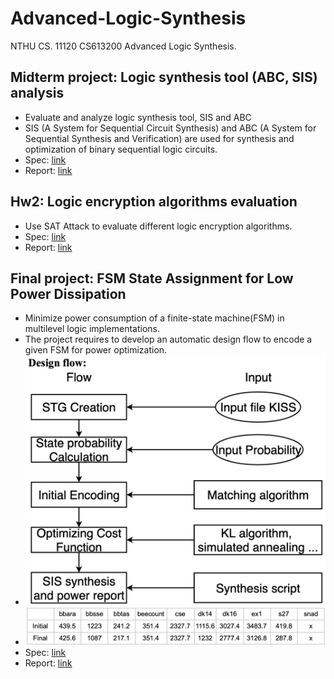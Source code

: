 # Advanced-Logic-Synthesis
NTHU CS. 11120 CS613200 Advanced Logic Synthesis.

## Midterm project: Logic synthesis tool (ABC, SIS) analysis
- Evaluate and analyze logic synthesis tool, SIS and ABC
- SIS (A System for Sequential Circuit Synthesis) and ABC (A System for Sequential Synthesis and Verification) are used for synthesis and optimization of binary sequential logic circuits.
- Spec: [link](Midterm%20project/HW1_Spec.pdf)
- Report: [link](Midterm%20project/HW1_111062584.pdf)

## Hw2: Logic encryption algorithms evaluation
- Use SAT Attack to evaluate different logic encryption algorithms.
- Spec: [link](Hw2/HW2_Spec.pdf)
- Report: [link](Hw2/HW2_111062584.pdf)

## Final project: FSM State Assignment for Low Power Dissipation
- Minimize power consumption of a finite-state machine(FSM) in multilevel logic implementations.
- The project requires to develop an automatic design flow to encode a given FSM for power optimization.
- ![](imgs/DesignFlow.jpg)
- ![](imgs/Results.jpg)
- Spec: [link](Final_project/Final_project_spec.pdf)
- Report: [link](Final_project/Final_project_111062584.pdf)
